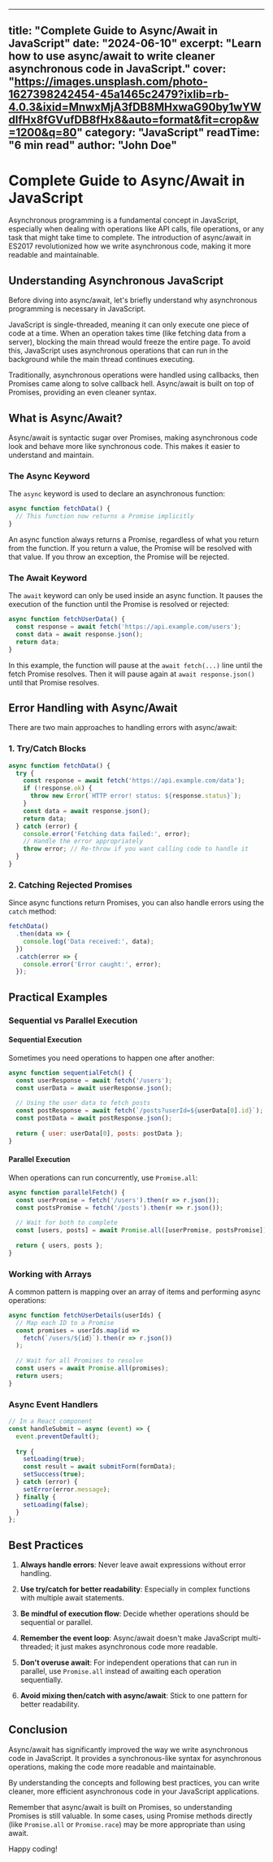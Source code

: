 
---
title: "Complete Guide to Async/Await in JavaScript"
date: "2024-06-10"
excerpt: "Learn how to use async/await to write cleaner asynchronous code in JavaScript."
cover: "https://images.unsplash.com/photo-1627398242454-45a1465c2479?ixlib=rb-4.0.3&ixid=MnwxMjA3fDB8MHxwaG90by1wYWdlfHx8fGVufDB8fHx8&auto=format&fit=crop&w=1200&q=80"
category: "JavaScript"
readTime: "6 min read"
author: "John Doe"
---

# Complete Guide to Async/Await in JavaScript

Asynchronous programming is a fundamental concept in JavaScript, especially when dealing with operations like API calls, file operations, or any task that might take time to complete. The introduction of async/await in ES2017 revolutionized how we write asynchronous code, making it more readable and maintainable.

## Understanding Asynchronous JavaScript

Before diving into async/await, let's briefly understand why asynchronous programming is necessary in JavaScript.

JavaScript is single-threaded, meaning it can only execute one piece of code at a time. When an operation takes time (like fetching data from a server), blocking the main thread would freeze the entire page. To avoid this, JavaScript uses asynchronous operations that can run in the background while the main thread continues executing.

Traditionally, asynchronous operations were handled using callbacks, then Promises came along to solve callback hell. Async/await is built on top of Promises, providing an even cleaner syntax.

## What is Async/Await?

Async/await is syntactic sugar over Promises, making asynchronous code look and behave more like synchronous code. This makes it easier to understand and maintain.

### The Async Keyword

The `async` keyword is used to declare an asynchronous function:

```javascript
async function fetchData() {
  // This function now returns a Promise implicitly
}
```

An async function always returns a Promise, regardless of what you return from the function. If you return a value, the Promise will be resolved with that value. If you throw an exception, the Promise will be rejected.

### The Await Keyword

The `await` keyword can only be used inside an async function. It pauses the execution of the function until the Promise is resolved or rejected:

```javascript
async function fetchUserData() {
  const response = await fetch('https://api.example.com/users');
  const data = await response.json();
  return data;
}
```

In this example, the function will pause at the `await fetch(...)` line until the fetch Promise resolves. Then it will pause again at `await response.json()` until that Promise resolves.

## Error Handling with Async/Await

There are two main approaches to handling errors with async/await:

### 1. Try/Catch Blocks

```javascript
async function fetchData() {
  try {
    const response = await fetch('https://api.example.com/data');
    if (!response.ok) {
      throw new Error(`HTTP error! status: ${response.status}`);
    }
    const data = await response.json();
    return data;
  } catch (error) {
    console.error('Fetching data failed:', error);
    // Handle the error appropriately
    throw error; // Re-throw if you want calling code to handle it
  }
}
```

### 2. Catching Rejected Promises

Since async functions return Promises, you can also handle errors using the `catch` method:

```javascript
fetchData()
  .then(data => {
    console.log('Data received:', data);
  })
  .catch(error => {
    console.error('Error caught:', error);
  });
```

## Practical Examples

### Sequential vs Parallel Execution

#### Sequential Execution

Sometimes you need operations to happen one after another:

```javascript
async function sequentialFetch() {
  const userResponse = await fetch('/users');
  const userData = await userResponse.json();
  
  // Using the user data to fetch posts
  const postResponse = await fetch(`/posts?userId=${userData[0].id}`);
  const postData = await postResponse.json();
  
  return { user: userData[0], posts: postData };
}
```

#### Parallel Execution

When operations can run concurrently, use `Promise.all`:

```javascript
async function parallelFetch() {
  const userPromise = fetch('/users').then(r => r.json());
  const postsPromise = fetch('/posts').then(r => r.json());
  
  // Wait for both to complete
  const [users, posts] = await Promise.all([userPromise, postsPromise]);
  
  return { users, posts };
}
```

### Working with Arrays

A common pattern is mapping over an array of items and performing async operations:

```javascript
async function fetchUserDetails(userIds) {
  // Map each ID to a Promise
  const promises = userIds.map(id => 
    fetch(`/users/${id}`).then(r => r.json())
  );
  
  // Wait for all Promises to resolve
  const users = await Promise.all(promises);
  return users;
}
```

### Async Event Handlers

```javascript
// In a React component
const handleSubmit = async (event) => {
  event.preventDefault();
  
  try {
    setLoading(true);
    const result = await submitForm(formData);
    setSuccess(true);
  } catch (error) {
    setError(error.message);
  } finally {
    setLoading(false);
  }
};
```

## Best Practices

1. **Always handle errors**: Never leave await expressions without error handling.

2. **Use try/catch for better readability**: Especially in complex functions with multiple await statements.

3. **Be mindful of execution flow**: Decide whether operations should be sequential or parallel.

4. **Remember the event loop**: Async/await doesn't make JavaScript multi-threaded; it just makes asynchronous code more readable.

5. **Don't overuse await**: For independent operations that can run in parallel, use `Promise.all` instead of awaiting each operation sequentially.

6. **Avoid mixing then/catch with async/await**: Stick to one pattern for better readability.

## Conclusion

Async/await has significantly improved the way we write asynchronous code in JavaScript. It provides a synchronous-like syntax for asynchronous operations, making the code more readable and maintainable.

By understanding the concepts and following best practices, you can write cleaner, more efficient asynchronous code in your JavaScript applications.

Remember that async/await is built on Promises, so understanding Promises is still valuable. In some cases, using Promise methods directly (like `Promise.all` or `Promise.race`) may be more appropriate than using await.

Happy coding!
